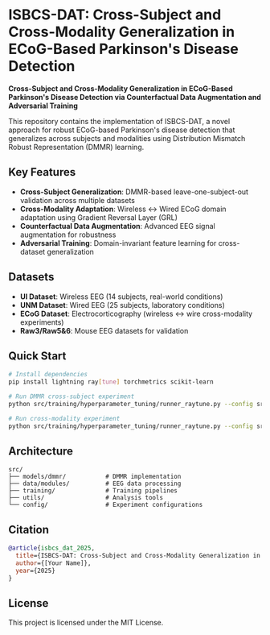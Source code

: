 # ISBCS-DAT: Cross-Subject and Cross-Modality Generalization in ECoG-Based Parkinson's Disease Detection

**Cross-Subject and Cross-Modality Generalization in ECoG-Based Parkinson's Disease Detection via Counterfactual Data Augmentation and Adversarial Training**

This repository contains the implementation of ISBCS-DAT, a novel approach for robust ECoG-based Parkinson's disease detection that generalizes across subjects and modalities using Distribution Mismatch Robust Representation (DMMR) learning.

## Key Features

- **Cross-Subject Generalization**: DMMR-based leave-one-subject-out validation across multiple datasets
- **Cross-Modality Adaptation**: Wireless ↔ Wired ECoG domain adaptation using Gradient Reversal Layer (GRL)
- **Counterfactual Data Augmentation**: Advanced EEG signal augmentation for robustness
- **Adversarial Training**: Domain-invariant feature learning for cross-dataset generalization

## Datasets

- **UI Dataset**: Wireless EEG (14 subjects, real-world conditions)
- **UNM Dataset**: Wired EEG (25 subjects, laboratory conditions)
- **ECoG Dataset**: Electrocorticography (wireless ↔ wire cross-modality experiments)
- **Raw3/Raw5&6**: Mouse EEG datasets for validation

## Quick Start

```bash
# Install dependencies
pip install lightning ray[tune] torchmetrics scikit-learn

# Run DMMR cross-subject experiment
python src/training/hyperparameter_tuning/runner_raytune.py --config src/config/raytune_config/RayTune/UI/DMMR_test.yml

# Run cross-modality experiment
python src/training/hyperparameter_tuning/runner_raytune.py --config src/config/raytune_config/RayTune/UI/DMMR_allMouse.yml
```

## Architecture

```
src/
├── models/dmmr/           # DMMR implementation
├── data/modules/          # EEG data processing
├── training/              # Training pipelines
├── utils/                 # Analysis tools
└── config/                # Experiment configurations
```

## Citation

```bibtex
@article{isbcs_dat_2025,
  title={ISBCS-DAT: Cross-Subject and Cross-Modality Generalization in ECoG-Based Parkinson's Disease Detection via Counterfactual Data Augmentation and Adversarial Training},
  author={[Your Name]},
  year={2025}
}
```

## License

This project is licensed under the MIT License.
